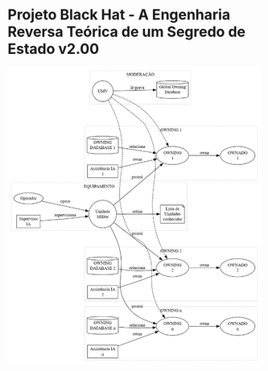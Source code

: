 # Projeto Black Hat - A Engenharia Reversa Teórica de um Segredo de Estado v2.00
<img src="https://raw.githubusercontent.com/tventurazz/RedeUMVv2/refs/heads/main/Diagrama001.png" width="800">
